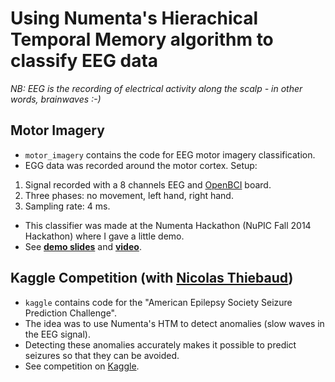 # Using Numenta's Hierachical Temporal Memory algorithm to classify EEG data
*NB: EEG is the recording of electrical activity along the scalp - in other words, brainwaves :-)*

## Motor Imagery
* `motor_imagery` contains the code for EEG motor imagery classification.
* EGG data was recorded around the motor cortex. Setup:
1. Signal recorded with a 8 channels EEG and [OpenBCI](www.openBCI.com) board.
2. Three phases: no movement, left hand, right hand.
3. Sampling rate: 4 ms.
* This classifier was made at the Numenta Hackathon (NuPIC Fall 2014 Hackathon) where I gave a little demo.
* See **[demo slides](https://docs.google.com/presentation/d/1wFWSk4P3yHDkPzV19Q0sZYX9NhwvEBLJQQXKh0eyZws/edit?usp=sharing)** and **[video](http://www.youtube.com/watch?v=UEh48KOmkIA)**.

## Kaggle Competition (with [Nicolas Thiebaud](https://github.com/nt))
* `kaggle` contains code for the "American Epilepsy Society Seizure Prediction Challenge".
* The idea was to use Numenta's HTM to detect anomalies (slow waves in the EEG signal).
* Detecting these anomalies accurately makes it possible to predict seizures so that they can be avoided.
* See competition on [Kaggle](https://www.kaggle.com/c/seizure-prediction).
